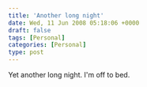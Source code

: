 ```yaml
---
title: 'Another long night'
date: Wed, 11 Jun 2008 05:18:06 +0000
draft: false
tags: [Personal]
categories: [Personal]
type: post
---
```


Yet another long night. I'm off to bed.